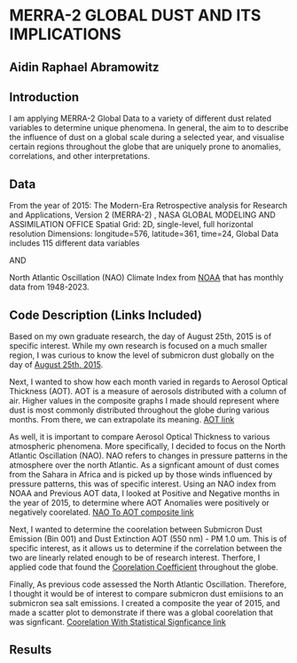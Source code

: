 # MERRA-2 GLOBAL DUST AND ITS IMPLICATIONS
 
## Aidin Raphael Abramowitz

## Introduction

I am applying MERRA-2 Global Data to a variety of different dust related variables to determine unique phenomena.
In general, the aim to to describe the influence of dust on a global scale during a selected year, and visualise certain regions throughout the globe that are uniquely prone to anomalies, correlations, and other interpretations.

## Data

From the year of 2015:
The Modern-Era Retrospective analysis for Research and Applications, Version 2 (MERRA-2) , NASA GLOBAL MODELING AND ASSIMILATION OFFICE
Spatial Grid: 2D, single-level, full horizontal resolution
Dimensions: longitude=576, latitude=361, time=24, Global 
Data includes 115 different data variables

AND 

North Atlantic Oscillation (NAO) Climate Index from [NOAA](https://psl.noaa.gov/data/climateindices/list/) that has monthly data from 1948-2023.

## Code Description (Links Included)

Based on my own graduate research, the day of August 25th, 2015 is of specific interest. While my own research is focused on a much smaller region, I was curious to know the level of submicron dust globally on the day of [August 25th, 2015](https://github.com/bearlyonline/ProjectCLIM680.github.io/blob/master/Plotmean.ipynb).

Next, I wanted to show how each month varied in regards to Aerosol Optical Thickness (AOT). AOT is a measure of aerosols distributed with a column of air. Higher values in the composite graphs I made should represent where dust is most commonly distributed throughout the globe during various months. From there, we can extrapolate its meaning. [AOT link](https://github.com/bearlyonline/ProjectCLIM680.github.io/blob/master/CompositeAOT.ipynb)

As well, it is important to compare Aerosol Optical Thickness to various atmospheric phenomena. More specifically, I decided to focus on the North Atlantic Oscillation (NAO). NAO refers to changes in pressure patterns in the atmosphere over the north Atlantic. As a signficant amount of dust comes from the Sahara in Africa and is picked up by those winds influenced by pressure patterns, this was of specific interest. Using an NAO index from NOAA and Previous AOT data, I looked at Positive and Negative months in the year of 2015, to determine where AOT Anomalies were positively or negatively coorelated. [NAO To AOT composite link](https://github.com/bearlyonline/ProjectCLIM680.github.io/blob/master/NAOtoAOTcomposite.ipynb)

Next, I wanted to determine the coorelation between Submicron Dust Emission (Bin 001) and Dust Extinction AOT (550 nm) - PM 1.0 um. This is of specific interest, as it allows us to determine if the correlation between the two are linearly related enough to be of research interest. Therfore, I applied code that found the [Coorelation Coefficient](https://github.com/bearlyonline/ProjectCLIM680.github.io/blob/master/CoorelationCoef.ipynb) throughout the globe.

Finally, As previous code assessed the North Atlantic Oscillation. Therefore, I thought it would be of interest to compare submicron dust emiisions to an submicron sea salt emissions. I created a composite the year of 2015, and made a scatter plot to demonstrate if there was a global coorelation that was signficant. [Coorelation With Statistical Signficance link](https://github.com/bearlyonline/ProjectCLIM680.github.io/blob/master/ComparisonBetter.ipynb)

## Results

